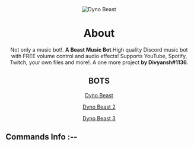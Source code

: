 
<div align = "center">
  
<img src="https://cdn.discordapp.com/attachments/870662973088235540/870663109604442132/images.jpeg" alt="Dyno Beast">

<h1>About</h1>
Not only a music bot!. <b>A Beast Music Bot</b>.High quality Discord music bot with FREE volume control and audio effects! Supports YouTube, Spotify, Twitch, your own files and more!. A one more project <b>by Divyansh#1136</b>.
  
<h2> BOTS </h2>
  
[Dyno Beast](https://discord.com/oauth2/authorize?client_id=870226869700673556&permissions=137505524544&scope=bot)
  
[Dyno Beast 2](https://discord.com/oauth2/authorize?client_id=870649530616537188&permissions=137505524544&scope=bot)
  
[Dyno Beast 3](https://discord.com/oauth2/authorize?client_id=870662066569089055&permissions=137505524544&scope=bot)
  
  
<div align = 'left'>
  

<h2>Commands Info :--</h2>
